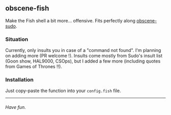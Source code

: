 ## obscene-fish
Make the Fish shell a bit more... offensive. Fits perfectly along [obscene-sudo](https://github.com/perfaram/obscene-sudo).

### Situation
Currently, only insults you in case of a "command not found". I'm planning on adding more (PR welcome !).
Insults come mostly from Sudo's insult list (Goon show, HAL9000, CSOps), but I added a few more (including quotes from Games of Thrones !!).

### Installation
Just copy-paste the function into your `config.fish` file.

--------
###### Have fun.
